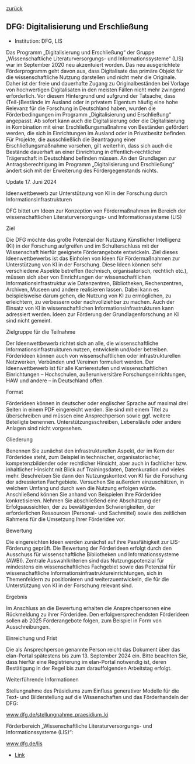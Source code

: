 [zurück](/funding/)

## DFG: Digitalisierung und Erschließung


* Institution: DFG, LIS

Das Programm „Digitalisierung und Erschließung“ der Gruppe „Wissenschaftliche Literaturversorgungs- und Informationssysteme“ (LIS) war im September 2020 neu akzentuiert worden. Das neu ausgerichtete Förderprogramm geht davon aus, dass Digitalisate das primäre Objekt für die wissenschaftliche Nutzung darstellen und nicht mehr die Originale. Daher ist der freie und dauerhafte Zugang zu Originalbeständen bei Vorlage von hochwertigen Digitalisaten in den meisten Fällen nicht mehr zwingend erforderlich. Vor diesem Hintergrund und aufgrund der Tatsache, dass (Teil-)Bestände im Ausland oder in privatem Eigentum häufig eine hohe Relevanz für die Forschung in Deutschland haben, wurden die Förderbedingungen im Programm „Digitalisierung und Erschließung“ angepasst. Ab sofort kann auch die Digitalisierung oder die Digitalisierung in Kombination mit einer Erschließungsmaßnahme von Beständen gefördert werden, die sich in Einrichtungen im Ausland oder in Privatbesitz befinden. Für Projekte, die ausschließlich die Beantragung einer Erschließungsmaßnahme vorsehen, gilt weiterhin, dass sich auch die Bestände dauerhaft an einer Einrichtung in öffentlich-rechtlicher Trägerschaft in Deutschland befinden müssen. An den Grundlagen zur Antragsberechtigung im Programm „Digitalisierung und Erschließung“ ändert sich mit der Erweiterung des Fördergegenstands nichts.

Update 17. Juni 2024

Ideenwettbewerb zur Unterstützung von KI in der Forschung durch Informationsinfrastrukturen

DFG bittet um Ideen zur Konzeption von Fördermaßnahmen im Bereich der wissenschaftlichen Literaturversorgungs- und Informationssysteme (LIS)

Ziel

Die DFG möchte das große Potenzial der Nutzung Künstlicher Intelligenz (KI) in der Forschung aufgreifen und im Schulterschluss mit der Wissenschaft hierfür geeignete Förderangebote entwickeln. Ziel dieses Ideenwettbewerbs ist das Einholen von Ideen für Fördermaßnahmen zur Unterstützung von KI in der Forschung. Diese Ideen können sehr verschiedene Aspekte betreffen (technisch, organisatorisch, rechtlich etc.), müssen sich aber von Einrichtungen der wissenschaftlichen Informationsinfrastruktur wie Datenzentren, Bibliotheken, Rechenzentren, Archiven, Museen und andere realisieren lassen. Dabei kann es beispielsweise darum gehen, die Nutzung von KI zu ermöglichen, zu erleichtern, zu verbessern oder nachvollziehbar zu machen. Auch der Einsatz von KI in wissenschaftlichen Informationsinfrastrukturen kann adressiert werden. Ideen zur Förderung der Grundlagenforschung an KI sind nicht gemeint.

Zielgruppe für die Teilnahme

Der Ideenwettbewerb richtet sich an alle, die wissenschaftliche Informationsinfrastrukturen nutzen, entwickeln und/oder betreiben. Förderideen können auch von wissenschaftlichen oder infrastrukturellen Netzwerken, Verbünden und Vereinen formuliert werden. Der Ideenwettbewerb ist für alle Karrierestufen und wissenschaftlichen Einrichtungen – Hochschulen, außeruniversitäre Forschungseinrichtungen, HAW und andere – in Deutschland offen.

 

Format

Förderideen können in deutscher oder englischer Sprache auf maximal drei Seiten in einem PDF eingereicht werden. Sie sind mit einem Titel zu überschreiben und müssen eine Ansprechperson sowie ggf. weitere Beteiligte benennen. Unterstützungsschreiben, Lebensläufe oder andere Anlagen sind nicht vorgesehen.

 

Gliederung

Benennen Sie zunächst den infrastrukturellen Aspekt, der im Kern der Förderidee steht, zum Beispiel in technischer, organisatorischer, kompetenzbildender oder rechtlicher Hinsicht, aber auch in fachlicher bzw. inhaltlicher Hinsicht mit Blick auf Trainingsdaten, Datenkuration und vieles mehr. Beschreiben Sie dann den Nutzungskontext von KI für die Forschung der adressierten Fachgebiete. Versuchen Sie außerdem einzuschätzen, in welchem Umfang und durch wen die Nutzung erfolgen würde. Anschließend können Sie anhand von Beispielen Ihre Förderidee konkretisieren. Nehmen Sie abschließend eine Abschätzung der Erfolgsaussichten, der zu bewältigenden Schwierigkeiten, der erforderlichen Ressourcen (Personal- und Sachmittel) sowie des zeitlichen Rahmens für die Umsetzung Ihrer Förderidee vor.

 

Bewertung

Die eingereichten Ideen werden zunächst auf ihre Passfähigkeit zur LIS-Förderung geprüft. Die Bewertung der Förderideen erfolgt durch den Ausschuss für wissenschaftliche Bibliotheken und Informationssysteme (AWBI). Zentrale Auswahlkriterien sind das Nutzungspotenzial für mindestens ein wissenschaftliches Fachgebiet sowie das Potenzial für wissenschaftliche Informationsinfrastruktureinrichtungen, sich in Themenfeldern zu positionieren und weiterzuentwickeln, die für die Unterstützung von KI in der Forschung relevant sind. 

 

Ergebnis

Im Anschluss an die Bewertung erhalten die Ansprechpersonen eine Rückmeldung zu ihrer Förderidee. Den erfolgversprechendsten Förderideen sollen ab 2025 Förderangebote folgen, zum Beispiel in Form von Ausschreibungen.

 

Einreichung und Frist

Die als Ansprechperson genannte Person reicht das Dokument über das elan-Portal spätestens bis zum 13. September 2024 ein. Bitte beachten Sie, dass hierfür eine Registrierung im elan-Portal notwendig ist, deren Bestätigung in der Regel bis zum darauffolgenden Arbeitstag erfolgt.

 

 

 

Weiterführende Informationen

 

Stellungnahme des Präsidiums zum Einfluss generativer Modelle für die Text- und Bilderstellung auf die Wissenschaften und das Förderhandeln der DFG:

www.dfg.de/stellungnahme_praesidium_ki

 

Förderbereich „Wissenschaftliche Literaturversorgungs- und Informationssysteme (LIS)“:

www.dfg.de/lis

* [Link](https://www.dfg.de/foerderung/info_wissenschaft/info_wissenschaft_21_80/index.html)